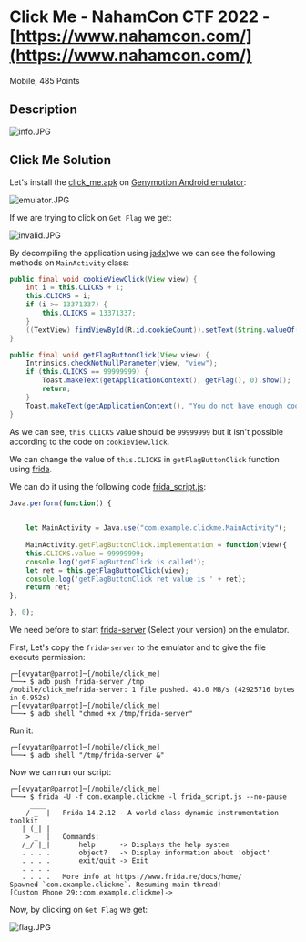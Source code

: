 # Click Me - NahamCon CTF 2022 - [https://www.nahamcon.com/](https://www.nahamcon.com/)
Mobile, 485 Points

## Description

![‏‏info.JPG](images/info.JPG)
 
## Click Me Solution

Let's install the [click_me.apk](./click_me.apk) on [Genymotion Android emulator](https://www.genymotion.com/):

![emulator.JPG](images/emulator.JPG)

If we are trying to click on ```Get Flag``` we get:

![invalid.JPG](images/invalid.JPG)

By decompiling the application using [jadx](https://github.com/skylot/jadx))we we can see the following methods on ```MainActivity``` class:
```java
public final void cookieViewClick(View view) {
	int i = this.CLICKS + 1;
	this.CLICKS = i;
	if (i >= 13371337) {
		this.CLICKS = 13371337;
	}
	((TextView) findViewById(R.id.cookieCount)).setText(String.valueOf(this.CLICKS));
}

public final void getFlagButtonClick(View view) {
	Intrinsics.checkNotNullParameter(view, "view");
	if (this.CLICKS == 99999999) {
		Toast.makeText(getApplicationContext(), getFlag(), 0).show();
		return;
	}
	Toast.makeText(getApplicationContext(), "You do not have enough cookies to get the flag", 0).show();
}
```

As we can see, ```this.CLICKS``` value should be ```99999999``` but it isn't possible according to the code on ```cookieViewClick```.

We can change the value of ```this.CLICKS``` in ```getFlagButtonClick``` function using [frida](https://frida.re/).

We can do it using the following code [frida_script.js](./frida_script.js):
```javascript
Java.perform(function() {

	
	let MainActivity = Java.use("com.example.clickme.MainActivity");
	
	MainActivity.getFlagButtonClick.implementation = function(view){
	this.CLICKS.value = 99999999;
    console.log('getFlagButtonClick is called');
    let ret = this.getFlagButtonClick(view);
    console.log('getFlagButtonClick ret value is ' + ret);
    return ret;
};

}, 0);
```

We need before to start [frida-server](https://github.com/frida/frida/releases) (Select your version) on the emulator.

First, Let's copy the ```frida-server``` to the emulator and to give the file execute permission:
```console
┌─[evyatar@parrot]─[/mobile/click_me]
└──╼ $ adb push frida-server /tmp
/mobile/click_mefrida-server: 1 file pushed. 43.0 MB/s (42925716 bytes in 0.952s)
┌─[evyatar@parrot]─[/mobile/click_me]
└──╼ $ adb shell "chmod +x /tmp/frida-server"
```

Run it:
```console
┌─[evyatar@parrot]─[/mobile/click_me]
└──╼ $ adb shell "/tmp/frida-server &"
```

Now we can run our script:
```consnole
┌─[evyatar@parrot]─[/mobile/click_me]
└──╼ $ frida -U -f com.example.clickme -l frida_script.js --no-pause
     ____
    / _  |   Frida 14.2.12 - A world-class dynamic instrumentation toolkit
   | (_| |
    > _  |   Commands:
   /_/ |_|       help      -> Displays the help system
   . . . .       object?   -> Display information about 'object'
   . . . .       exit/quit -> Exit
   . . . .
   . . . .   More info at https://www.frida.re/docs/home/
Spawned `com.example.clickme`. Resuming main thread!
[Custom Phone 29::com.example.clickme]->
```

Now, by clicking on ```Get Flag``` we get:

![flag.JPG](images/flag.JPG)